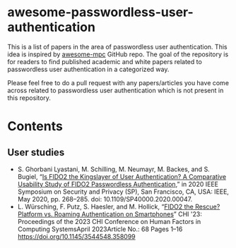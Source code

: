 # awesome-passwordless-user-authentication

This is a list of papers in the area of passwordless user authentication. This idea is inspired by [awesome-mpc](https://github.com/rdragos/awesome-mpc) GitHub repo. 
The goal of the repository is for readers to find published academic and white papers related to passwordless user authentication in a categorized way.


Please feel free to do a pull request with any papers/articles you have come across related to passwordless user authentication which is not present in this repository.

# Contents

## User studies

- S. Ghorbani Lyastani, M. Schilling, M. Neumayr, M. Backes, and S. Bugiel, “[Is FIDO2 the Kingslayer of User Authentication? A Comparative Usability Study of FIDO2 Passwordless Authentication](https://ieeexplore.ieee.org/document/9152694),” in 2020 IEEE Symposium on Security and Privacy (SP), San Francisco, CA, USA: IEEE, May 2020, pp. 268–285. doi: 10.1109/SP40000.2020.00047.
- L. Würsching, F. Putz, S. Haesler, and M. Hollick, “[FIDO2 the Rescue? Platform vs. Roaming Authentication on Smartphones](https://dl.acm.org/doi/abs/10.1145/3544548.3580993)” CHI '23: Proceedings of the 2023 CHI Conference on Human Factors in Computing SystemsApril 2023Article No.: 68 Pages 1–16 https://doi.org/10.1145/3544548.358099


